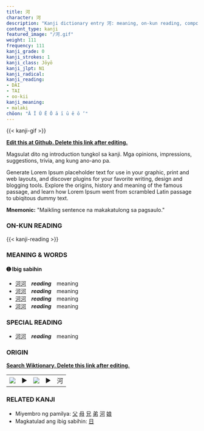 ```yaml
---
title: 河
character: 河
description: "Kanji dictionary entry 河: meaning, on-kun reading, compounds, origin, related kanji"
content_type: kanji
featured_image: "/河.gif"
weight: 111
frequency: 111
kanji_grade: 0
kanji_strokes: 1
kanji_class: Jōyō
kanji_jlpt: N1
kanji_radical: 
kanji_reading: 
- DAI
- TAI
- oo-kii
kanji_meaning:
- malaki
chōon: "Ā Ī Ū Ē Ō ā ī ū ē ō ’"
---
```

[//]: # (Don't edit the line below. Kanji animated GIF code is automatically generated.)
{{< kanji-gif >}}

[//]: # (Edit below this line.)

**[Edit this at Github. Delete this link after editing.](https://github.com/tim0g/tim/tree/main/content/kanji/河/index.md)**

Magsulat dito ng introduction tungkol sa kanji. Mga opinions, impressions, suggestions, trivia, ang kung ano-ano pa.

Generate Lorem Ipsum placeholder text for use in your graphic, print and web layouts, and discover plugins for your favorite writing, design and blogging tools. Explore the origins, history and meaning of the famous passage, and learn how Lorem Ipsum went from scrambled Latin passage to ubiqitous dummy text.
 
**Mnemonic:** "Maikling sentence na makakatulong sa pagsaulo."

### ON-KUN READING

[//]: # (Don't edit the line below. ON-KUN READING code is automatically generated.)
{{< kanji-reading >}}

### MEANING & WORDS

#### ➊ **Ibig sabihin**
  - [河](../河)[河](../河)　***reading***　meaning
  - [河](../河)[河](../河)　***reading***　meaning
  - [河](../河)[河](../河)　***reading***　meaning
  - [河](../河)[河](../河)　***reading***　meaning

### SPECIAL READING
  - [河](../河)[河](../河)　***reading***　meaning

### ORIGIN

**[Search Wiktionary. Delete this link after editing.](https://wiktionary.org/wiki/河)**
<table class="kanji-table"><tr><td>
<img src="60px-河-bronze.svg.png">
</td><td>▶</td><td>
<img src="60px-河-oracle.svg.png">
</td><td>▶</td>
<td class="kanji-origin">河</td>
</tr></table>

### RELATED KANJI
- Miyembro ng pamilya: [父](../父) [母](../母) [兄](../兄) [弟](../弟) [河](../河) [娘](../娘)
- Magkatulad ang ibig sabihin: [日](../日)
